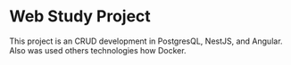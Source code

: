 # Web Study Project
This project is an CRUD development in PostgresQL, NestJS, and Angular. Also was used others technologies how Docker.
